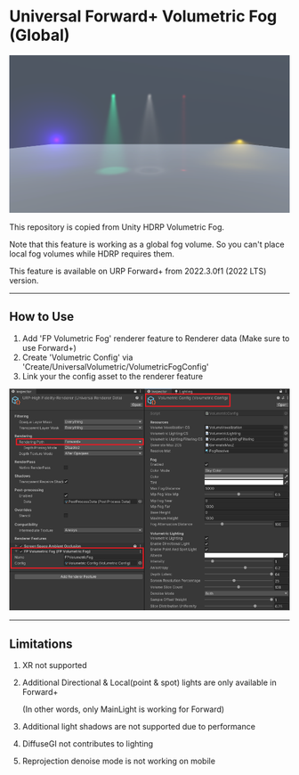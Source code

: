 # Universal Forward+ Volumetric Fog (Global)

![Sample](./VolumetricFogSample.png) 

This repository is copied from Unity HDRP Volumetric Fog.

Note that this feature is working as a global fog volume. So you can't place local fog volumes while HDRP requires them.

This feature is available on URP Forward+ from 2022.3.0f1 (2022 LTS) version.

---

## How to Use
1. Add 'FP Volumetric Fog' renderer feature to Renderer data (Make sure to use Forward+)
2. Create 'Volumetric Config' via 'Create/UniversalVolumetric/VolumetricFogConfig'
3. Link your the config asset to the renderer feature

![How To Use](./HowToUse.png) 

---

## Limitations
1. XR not supported
2. Additional Directional & Local(point & spot) lights are only available in Forward+
   
   (In other words, only MainLight is working for Forward)
   
3. Additional light shadows are not supported due to performance
4. DiffuseGI not contributes to lighting
5. Reprojection denoise mode is not working on mobile 